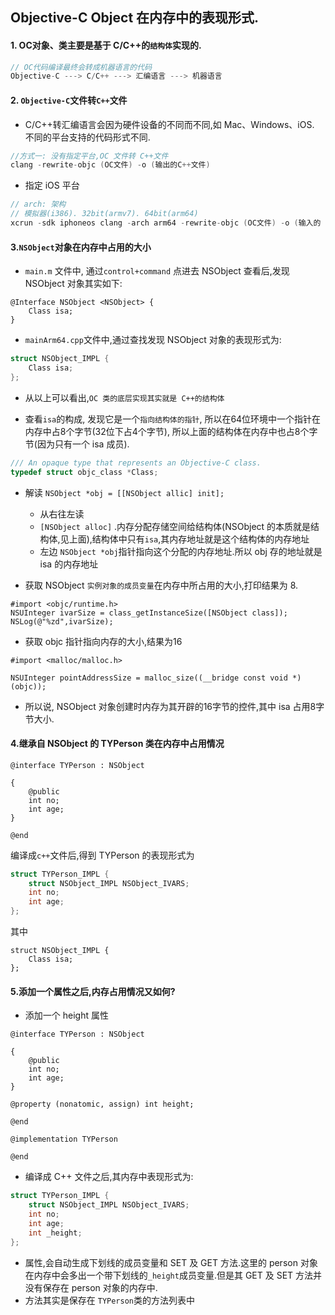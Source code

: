 ## Objective-C Object 在内存中的表现形式.

#### 1. OC对象、类主要是基于 C/C++的`结构体`实现的.

```c
// OC代码编译最终会转成机器语言的代码
Objective-C ---> C/C++ ---> 汇编语言 ---> 机器语言
```


#### 2. `Objective-C`文件转`C++`文件

- C/C++转汇编语言会因为硬件设备的不同而不同,如 Mac、Windows、iOS. 不同的平台支持的代码形式不同.

```c
//方式一: 没有指定平台,OC 文件转 C++文件
clang -rewrite-objc (OC文件) -o (输出的C++文件)
```

- 指定 iOS 平台

```c
// arch: 架构
// 模拟器(i386). 32bit(armv7). 64bit(arm64)
xcrun -sdk iphoneos clang -arch arm64 -rewrite-objc (OC文件) -o (输入的 C++文件)
```

#### 3.`NSObject`对象在内存中占用的大小

- `main.m` 文件中, 通过`control+command` 点进去 NSObject 查看后,发现 NSObject 对象其实如下:

```objc
@Interface NSObject <NSObject> {
	Class isa;
}
```

- `mainArm64.cpp`文件中,通过查找发现 NSObject 对象的表现形式为: 

```c++
struct NSObject_IMPL {
	Class isa;
};
```

- 从以上可以看出,`OC 类的底层实现其实就是 C++的结构体`

- 查看`isa`的构成, 发现它是一个`指向结构体的指针`, 所以在64位环境中一个指针在内存中占8个字节(32位下占4个字节), 所以上面的结构体在内存中也占8个字节(因为只有一个 isa 成员).

```c++
/// An opaque type that represents an Objective-C class.
typedef struct objc_class *Class;
```

- 解读 `NSObject *obj = [[NSObject allic] init];`
	- 从右往左读
	- `[NSObject alloc]` .内存分配存储空间给结构体(NSObject 的本质就是结构体,见上面),结构体中只有`isa`,其内存地址就是这个结构体的内存地址
	- 左边 `NSObject *obj`指针指向这个分配的内存地址.所以 obj 存的地址就是 isa 的内存地址

- 获取 NSObject `实例对象的成员变量`在内存中所占用的大小,打印结果为 8.

```objc
#import <objc/runtime.h>
NSUInteger ivarSize = class_getInstanceSize([NSObject class]);
NSLog(@"%zd",ivarSize);
```

- 获取 objc 指针指向内存的大小,结果为16

```objc
#import <malloc/malloc.h>

NSUInteger pointAddressSize = malloc_size((__bridge const void *)(objc));
```

- 所以说, NSObject 对象创建时内存为其开辟的16字节的控件,其中 isa 占用8字节大小.

#### 4.继承自 NSObject 的 TYPerson 类在内存中占用情况

```objc
@interface TYPerson : NSObject

{
	@public
	int no;
	int age;
}

@end
```

编译成`c++`文件后,得到 TYPerson 的表现形式为

```c++
struct TYPerson_IMPL {
	struct NSObject_IMPL NSObject_IVARS;
	int no;
	int age;
};
```

其中

```objc
struct NSObject_IMPL {
	Class isa;
};
```

#### 5.添加一个属性之后,内存占用情况又如何?

- 添加一个 height 属性

```objc
@interface TYPerson : NSObject

{
    @public
    int no;
    int age;
}

@property (nonatomic, assign) int height;

@end

@implementation TYPerson

@end
```

- 编译成 C++ 文件之后,其内存中表现形式为:

```c++
struct TYPerson_IMPL {
	struct NSObject_IMPL NSObject_IVARS;
	int no;
	int age;
	int _height;
};
```

- 属性,会自动生成下划线的成员变量和 SET 及 GET 方法.这里的 person 对象在内存中会多出一个带下划线的`_height`成员变量.但是其 GET 及 SET 方法并没有保存在 person 对象的内存中.
- 方法其实是保存在 `TYPerson`类的方法列表中

